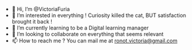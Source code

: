 - 👋 Hi, I’m @VictoriaFuria
- 👀 I’m interested in everything ! Curiosity killed the cat, BUT satisfaction brought it back !
- 🌱 I’m currently learning to be a Digital learning manager
- 💞️ I’m looking to collaborate on everything that seems relevant
- 📫 How to reach me ? You can mail me at ronot.victoria@gmail.com

<!---
VictoriaFuria/VictoriaFuria is a ✨ special ✨ repository because its `README.md` (this file) appears on your GitHub profile.
You can click the Preview link to take a look at your changes.
--->
